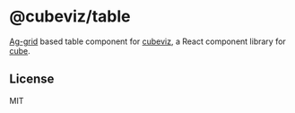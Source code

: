 # @cubeviz/table

[Ag-grid](https://www.ag-grid.com/) based table component for [cubeviz](https://github.com/veson-nautical/cubeviz), a React component library for [cube](https://cube.dev/).

## License

MIT
